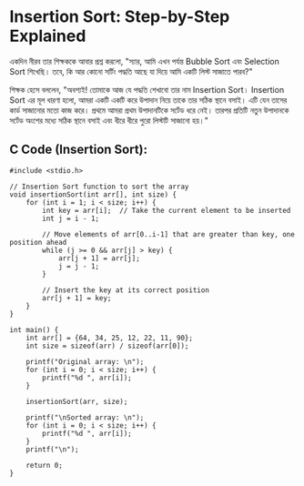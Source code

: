 # Insertion Sort: Step-by-Step Explained

একদিন নীরব তার শিক্ষককে আবার প্রশ্ন করলো, "স্যার, আমি এখন পর্যন্ত Bubble Sort এবং Selection Sort শিখেছি। তবে, কি আর কোনো সর্টিং পদ্ধতি আছে যা দিয়ে আমি একটি লিস্ট সাজাতে পারব?"

শিক্ষক হেসে বললেন, "অবশ্যই! তোমাকে আজ যে পদ্ধতি শেখাবো তার নাম Insertion Sort। Insertion Sort এর মূল ধারণা হলো, আমরা একটি একটি করে উপাদান নিয়ে তাকে তার সঠিক স্থানে বসাই। এটি যেন তাসের কার্ড সাজানোর মতো কাজ করে। প্রথমে আমরা প্রথম উপাদানটিকে সর্টেড ধরে নেই। তারপর প্রতিটি নতুন উপাদানকে সর্টেড অংশের মধ্যে সঠিক স্থানে বসাই এবং ধীরে ধীরে পুরো লিস্টটি সাজানো হয়।"

## C Code (Insertion Sort):
```
#include <stdio.h>

// Insertion Sort function to sort the array
void insertionSort(int arr[], int size) {
    for (int i = 1; i < size; i++) {
        int key = arr[i];  // Take the current element to be inserted
        int j = i - 1;

        // Move elements of arr[0..i-1] that are greater than key, one position ahead
        while (j >= 0 && arr[j] > key) {
            arr[j + 1] = arr[j];
            j = j - 1;
        }
        
        // Insert the key at its correct position
        arr[j + 1] = key;
    }
}

int main() {
    int arr[] = {64, 34, 25, 12, 22, 11, 90};
    int size = sizeof(arr) / sizeof(arr[0]);

    printf("Original array: \n");
    for (int i = 0; i < size; i++) {
        printf("%d ", arr[i]);
    }

    insertionSort(arr, size);

    printf("\nSorted array: \n");
    for (int i = 0; i < size; i++) {
        printf("%d ", arr[i]);
    }
    printf("\n");

    return 0;
}
```